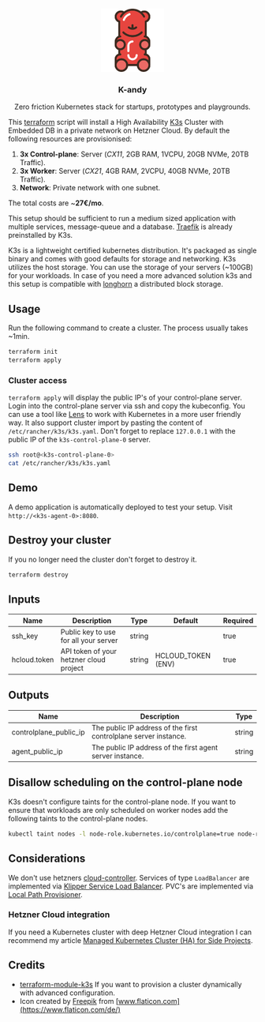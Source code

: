 <p align="center">
    <img src="logo.svg" width="128px" alt="k-andy logo"/>
</p>
<h3 align="center">K-andy</h3>
<p align="center">Zero friction Kubernetes stack for startups, prototypes and playgrounds.</p>

This [terraform](https://www.terraform.io/) script will install a High Availability [K3s](https://rancher.com/docs/k3s/latest/en/) Cluster with Embedded DB in a private network on Hetzner Cloud. By default the following resources are provisionised:

1. **3x Control-plane**: Server (_CX11_, 2GB RAM, 1VCPU, 20GB NVMe, 20TB Traffic).
1. **3x Worker**: Server (_CX21_, 4GB RAM, 2VCPU, 40GB NVMe, 20TB Traffic).
1. **Network**: Private network with one subnet.

The total costs are ~**27€/mo**.

This setup should be sufficient to run a medium sized application with multiple services, message-queue and a database. [Traefik](https://doc.traefik.io/traefik/) is already preinstalled by K3s.

K3s is a lightweight certified kubernetes distribution. It's packaged as single binary and comes with good defaults for storage and networking. K3s utilizes the host storage. You can use the storage of your servers (~100GB) for your workloads. In case of you need a more advanced solution k3s and this setup is compatible with [longhorn](https://github.com/longhorn/longhorn) a distributed block storage.

## Usage

Run the following command to create a cluster. The process usually takes ~1min.

```sh
terraform init
terraform apply
```

### Cluster access

`terraform apply` will display the public IP's of your control-plane server. Login into the control-plane server via ssh and copy the kubeconfig. You can use a tool like [Lens](https://k8slens.dev/) to work with Kubernetes in a more user friendly way. It also support cluster import by pasting the content of `/etc/rancher/k3s/k3s.yaml`. Don't forget to replace `127.0.0.1` with the public IP of the `k3s-control-plane-0` server.

```sh
ssh root@<k3s-control-plane-0>
cat /etc/rancher/k3s/k3s.yaml
```

## Demo

A demo application is automatically deployed to test your setup. Visit `http://<k3s-agent-0>:8080`.

## Destroy your cluster

If you no longer need the cluster don't forget to destroy it.

```sh
terraform destroy
```

## Inputs

| Name         | Description                             | Type   | Default            | Required |
| ------------ | --------------------------------------- | ------ | ------------------ | -------- |
| ssh_key      | Public key to use for all your server   | string |                    | true     |
| hcloud.token | API token of your hetzner cloud project | string | HCLOUD_TOKEN (ENV) | true     |

## Outputs

| Name                   | Description                                                      | Type   |
| ---------------------- | ---------------------------------------------------------------- | ------ |
| controlplane_public_ip | The public IP address of the first controlplane server instance. | string |
| agent_public_ip        | The public IP address of the first agent server instance.        | string |

## Disallow scheduling on the control-plane node

K3s doesn't configure taints for the control-plane node. If you want to ensure that workloads are only scheduled on worker nodes add the following taints to the control-plane nodes.

```sh
kubectl taint nodes -l node-role.kubernetes.io/controlplane=true node-role.kubernetes.io/control-plane=true:NoSchedule
```

## Considerations

We don't use hetzners [cloud-controller](https://kubernetes.io/docs/concepts/architecture/cloud-controller/). Services of type `LoadBalancer` are implemented via [Klipper Service Load Balancer](https://github.com/k3s-io/klipper-lb). PVC's are implemented via [Local Path Provisioner](https://github.com/rancher/local-path-provisioner).

### Hetzner Cloud integration

If you need a Kubernetes cluster with deep Hetzner Cloud integration I can recommend my article [Managed Kubernetes Cluster (HA) for Side Projects](https://dustindeus.medium.com/managed-kubernetes-cluster-ha-for-side-projects-47f74e2f9436).

## Credits

- [terraform-module-k3s](https://github.com/xunleii/terraform-module-k3s) If you want to provision a cluster dynamically with advanced configuration.
- Icon created by [Freepik](https://www.freepik.com) from [www.flaticon.com](https://www.flaticon.com/de/)
